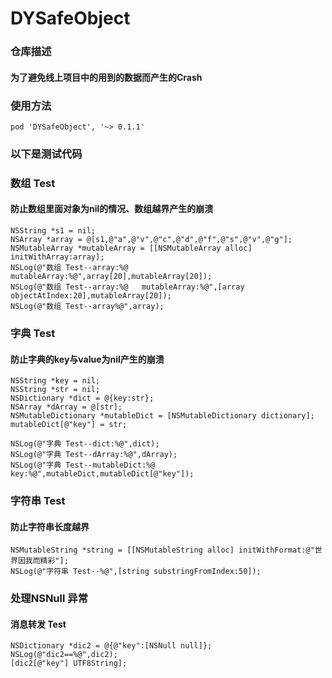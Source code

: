 # DYSafeObject

### 仓库描述
#### 为了避免线上项目中的用到的数据而产生的Crash

### 使用方法
```objc
pod 'DYSafeObject', '~> 0.1.1'
```
### 以下是测试代码

### 数组 Test
#### 防止数组里面对象为nil的情况、数组越界产生的崩溃

```objc
NSString *s1 = nil;
NSArray *array = @[s1,@"a",@"v",@"c",@"d",@"f",@"s",@"v",@"g"];
NSMutableArray *mutableArray = [[NSMutableArray alloc] initWithArray:array];
NSLog(@"数组 Test--array:%@   mutableArray:%@",array[20],mutableArray[20]);
NSLog(@"数组 Test--array:%@   mutableArray:%@",[array objectAtIndex:20],mutableArray[20]);
NSLog(@"数组 Test--array%@",array);
```

### 字典 Test
#### 防止字典的key与value为nil产生的崩溃

```objc
NSString *key = nil;
NSString *str = nil;
NSDictionary *dict = @{key:str};
NSArray *dArray = @[str];
NSMutableDictionary *mutableDict = [NSMutableDictionary dictionary];
mutableDict[@"key"] = str;

NSLog(@"字典 Test--dict:%@",dict);
NSLog(@"字典 Test--dArray:%@",dArray);
NSLog(@"字典 Test--mutableDict:%@ key:%@",mutableDict,mutableDict[@"key"]);
```
### 字符串 Test
#### 防止字符串长度越界

```objc
NSMutableString *string = [[NSMutableString alloc] initWithFormat:@"世界因我而精彩"];
NSLog(@"字符串 Test--%@",[string substringFromIndex:50]);
```

### 处理NSNull 异常
#### 消息转发 Test

```objc
NSDictionary *dic2 = @{@"key":[NSNull null]};
NSLog(@"dic2==%@",dic2);
[dic2[@"key"] UTF8String];
```

